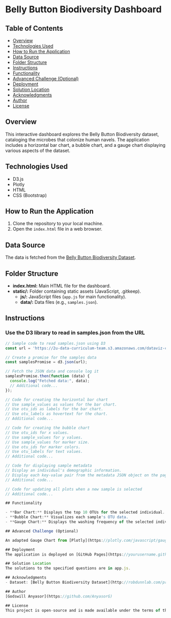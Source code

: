 # Belly Button Biodiversity Dashboard

## Table of Contents
- [Overview](#overview)
- [Technologies Used](#technologies-used)
- [How to Run the Application](#how-to-run-the-application)
- [Data Source](#data-source)
- [Folder Structure](#folder-structure)
- [Instructions](#instructions)
- [Functionality](#functionality)
- [Advanced Challenge (Optional)](#advanced-challenge-optional)
- [Deployment](#deployment)
- [Solution Location](#solution-location)
- [Acknowledgments](#acknowledgments)
- [Author](#author)
- [License](#license)

## Overview
This interactive dashboard explores the Belly Button Biodiversity dataset, cataloging the microbes that colonize human navels. The application includes a horizontal bar chart, a bubble chart, and a gauge chart displaying various aspects of the dataset.

## Technologies Used
- D3.js
- Plotly
- HTML
- CSS (Bootstrap)

## How to Run the Application
1. Clone the repository to your local machine.
2. Open the `index.html` file in a web browser.

## Data Source
The data is fetched from the [Belly Button Biodiversity Dataset](http://robdunnlab.com/projects/belly-button-biodiversity/).

## Folder Structure
- **index.html:** Main HTML file for the dashboard.
- **static/:** Folder containing static assets (JavaScript, .gitkeep).
  - **js/:** JavaScript files (`app.js` for main functionality).
  - **data/:** Data files (e.g., `samples.json`).

## Instructions

### Use the D3 library to read in samples.json from the URL

```javascript
// Sample code to read samples.json using D3
const url = 'https://2u-data-curriculum-team.s3.amazonaws.com/dataviz-classroom/v1.1/14-Interactive-Web-Visualizations/02-Homework/samples.json';

// Create a promise for the samples data
const samplesPromise = d3.json(url);

// Fetch the JSON data and console log it
samplesPromise.then(function (data) {
  console.log("Fetched data:", data);
  // Additional code...
});

// Code for creating the horizontal bar chart
// Use sample_values as values for the bar chart.
// Use otu_ids as labels for the bar chart.
// Use otu_labels as hovertext for the chart.
// Additional code...

// Code for creating the bubble chart
// Use otu_ids for x values.
// Use sample_values for y values.
// Use sample_values for marker size.
// Use otu_ids for marker colors.
// Use otu_labels for text values.
// Additional code...

// Code for displaying sample metadata
// Display an individual's demographic information.
// Display each key-value pair from the metadata JSON object on the page.
// Additional code...

// Code for updating all plots when a new sample is selected
// Additional code...

## Functionality

- **Bar Chart:** Displays the top 10 OTUs for the selected individual.
- **Bubble Chart:** Visualizes each sample's OTU data.
- **Gauge Chart:** Displays the washing frequency of the selected individual.

## Advanced Challenge (Optional)

An adapted Gauge Chart from [Plotly](https://plotly.com/javascript/gauge-charts/) is used to plot the weekly washing frequency of the individual.

## Deployment
The application is deployed on [GitHub Pages](https://yourusername.github.io/belly-button-challenge/).

## Solution Location
The solutions to the specified questions are in app.js.

## Acknowledgments
- Dataset: [Belly Button Biodiversity Dataset](http://robdunnlab.com/projects/belly-button-biodiversity/).

## Author
[Godswill Anyasor](https://github.com/AnyasorG)

## License
This project is open-source and is made available under the terms of the MIT License. For the full details of the MIT License, please refer to [MIT License Details](https://choosealicense.com/licenses/mit/).
